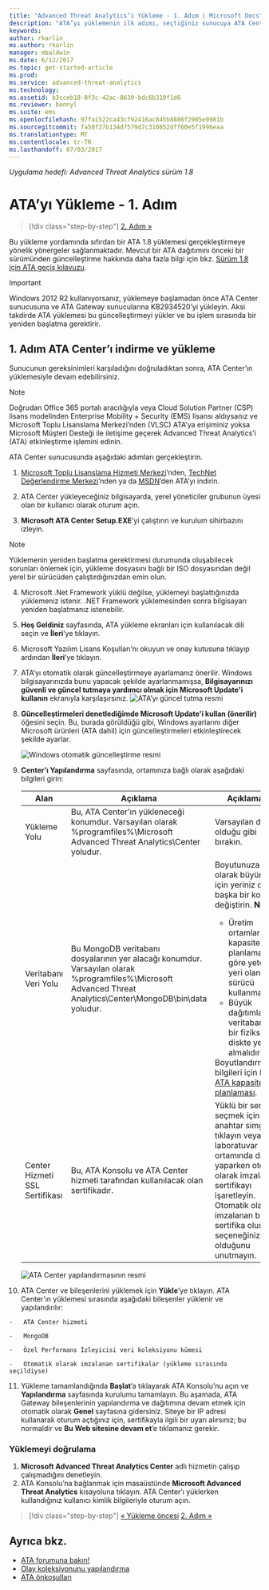 ```yaml
---
title: "Advanced Threat Analytics’i Yükleme - 1. Adım | Microsoft Docs"
description: "ATA’yı yüklemenin ilk adımı, seçtiğiniz sunucuya ATA Center’ı indirmeyi ve yüklemeyi kapsar."
keywords: 
author: rkarlin
ms.author: rkarlin
manager: mbaldwin
ms.date: 6/12/2017
ms.topic: get-started-article
ms.prod: 
ms.service: advanced-threat-analytics
ms.technology: 
ms.assetid: b3cceb18-0f3c-42ac-8630-bdc6b310f1d6
ms.reviewer: bennyl
ms.suite: ems
ms.openlocfilehash: 97fa1522ca43cf92416ac845b8886f2905e9981b
ms.sourcegitcommit: fa50f37b134d7579d7c310852dff60e5f1996eaa
ms.translationtype: MT
ms.contentlocale: tr-TR
ms.lasthandoff: 07/03/2017
---
```

*Uygulama hedefi: Advanced Threat Analytics sürüm 1.8*


# <a name="install-ata---step-1"></a>ATA’yı Yükleme - 1. Adım

>[!div class="step-by-step"]
[2. Adım »](install-ata-step2.md)

Bu yükleme yordamında sıfırdan bir ATA 1.8 yüklemesi gerçekleştirmeye yönelik yönergeler sağlanmaktadır. Mevcut bir ATA dağıtımını önceki bir sürümünden güncelleştirme hakkında daha fazla bilgi için bkz. [Sürüm 1.8 için ATA geçiş kılavuzu](ata-update-1.8-migration-guide.md).

> [!IMPORTANT] 
> Windows 2012 R2 kullanıyorsanız, yüklemeye başlamadan önce ATA Center sunucusuna ve ATA Gateway sunucularına KB2934520’yi yükleyin. Aksi takdirde ATA yüklemesi bu güncelleştirmeyi yükler ve bu işlem sırasında bir yeniden başlatma gerektirir.

## <a name="step-1-download-and-install-the-ata-center"></a>1. Adım ATA Center’ı indirme ve yükleme
Sunucunun gereksinimleri karşıladığını doğruladıktan sonra, ATA Center’ın yüklemesiyle devam edebilirsiniz.
    
> [!NOTE]
>Doğrudan Office 365 portalı aracılığıyla veya Cloud Solution Partner (CSP) lisans modelinden Enterprise Mobility + Security (EMS) lisansı aldıysanız ve Microsoft Toplu Lisanslama Merkezi’nden (VLSC) ATA’ya erişiminiz yoksa Microsoft Müşteri Desteği ile iletişime geçerek Advanced Threat Analytics’i (ATA) etkinleştirme işlemini edinin.

ATA Center sunucusunda aşağıdaki adımları gerçekleştirin.

1.  [Microsoft Toplu Lisanslama Hizmeti Merkezi](https://www.microsoft.com/Licensing/servicecenter/default.aspx)’nden, [TechNet Değerlendirme Merkezi](http://www.microsoft.com/evalcenter/)’nden ya da [MSDN](https://msdn.microsoft.com/subscriptions/downloads)’den ATA’yı indirin.

2.  ATA Center yükleyeceğiniz bilgisayarda, yerel yöneticiler grubunun üyesi olan bir kullanıcı olarak oturum açın.

3.  **Microsoft ATA Center Setup.EXE**’yi çalıştırın ve kurulum sihirbazını izleyin.

> [!NOTE]   
> Yüklemenin yeniden başlatma gerektirmesi durumunda oluşabilecek sorunları önlemek için, yükleme dosyasını bağlı bir ISO dosyasından değil yerel bir sürücüden çalıştırdığınızdan emin olun.   

4.  Microsoft .Net Framework yüklü değilse, yüklemeyi başlattığınızda yüklemeniz istenir. .NET Framework yüklemesinden sonra bilgisayarı yeniden başlatmanız istenebilir.
5.  **Hoş Geldiniz** sayfasında, ATA yükleme ekranları için kullanılacak dili seçin ve **İleri**’ye tıklayın.

6.  Microsoft Yazılım Lisans Koşulları’nı okuyun ve onay kutusuna tıklayıp ardından **İleri**’ye tıklayın.

7.  ATA’yı otomatik olarak güncelleştirmeye ayarlamanız önerilir. Windows bilgisayarınızda bunu yapacak şekilde ayarlanmamışsa, **Bilgisayarınızı güvenli ve güncel tutmaya yardımcı olmak için Microsoft Update'i kullanın** ekranıyla karşılaşırsınız. 
    ![ATA’yı güncel tutma resmi](media/ata_ms_update.png)

8. **Güncelleştirmeleri denetlediğimde Microsoft Update'i kullan (önerilir)** öğesini seçin. Bu, burada görüldüğü gibi, Windows ayarlarını diğer Microsoft ürünleri (ATA dahil) için güncelleştirmeleri etkinleştirecek şekilde ayarlar. 

    ![Windows otomatik güncelleştirme resmi](media/ata_installupdatesautomatically.png)

8.  **Center’ı Yapılandırma** sayfasında, ortamınıza bağlı olarak aşağıdaki bilgileri girin:

    |Alan|Açıklama|Açıklamalar|
    |---------|---------------|------------|
    |Yükleme Yolu|Bu, ATA Center’ın yükleneceği konumdur. Varsayılan olarak %programfiles%\Microsoft Advanced Threat Analytics\Center yoludur.|Varsayılan değeri olduğu gibi bırakın.|
    |Veritabanı Veri Yolu|Bu MongoDB veritabanı dosyalarının yer alacağı konumdur. Varsayılan olarak %programfiles%\Microsoft Advanced Threat Analytics\Center\MongoDB\bin\data yoludur.|Boyutunuza bağlı olarak büyümek için yeriniz olan başka bir konumla değiştirin. **Not:** <ul><li>Üretim ortamlarında, kapasite planlamasına göre yeterli yeri olan bir sürücü kullanmalısınız.</li><li>Büyük dağıtımlar için veritabanı ayrı bir fiziksel diskte yer almalıdır.</li></ul>Boyutlandırma bilgileri için bkz. [ATA kapasite planlaması](ata-capacity-planning.md).|
    |Center Hizmeti SSL Sertifikası|Bu, ATA Konsolu ve ATA Center hizmeti tarafından kullanılacak olan sertifikadır.|Yüklü bir sertifika seçmek için anahtar simgesine tıklayın veya laboratuvar ortamında dağıtım yaparken otomatik olarak imzalanan sertifikayı işaretleyin. Otomatik olarak imzalanan bir sertifika oluşturma seçeneğiniz olduğunu unutmayın.|
        
    ![ATA Center yapılandırmasının resmi](media/ATA-Center-Configuration.png)

10.  ATA Center ve bileşenlerini yüklemek için **Yükle**’ye tıklayın.
    ATA Center’ın yüklemesi sırasında aşağıdaki bileşenler yüklenir ve yapılandırılır:

    -   ATA Center hizmeti

    -   MongoDB

    -   Özel Performans İzleyicisi veri koleksiyonu kümesi

    -   Otomatik olarak imzalanan sertifikalar (yükleme sırasında seçildiyse)

11.  Yükleme tamamlandığında **Başlat**’a tıklayarak ATA Konsolu’nu açın ve **Yapılandırma** sayfasında kurulumu tamamlayın.
Bu aşamada, ATA Gateway bileşenlerinin yapılandırma ve dağıtımına devam etmek için otomatik olarak **Genel** sayfasına gidersiniz.
Siteye bir IP adresi kullanarak oturum açtığınız için, sertifikayla ilgili bir uyarı alırsınız; bu normaldir ve **Bu Web sitesine devam et**’e tıklamanız gerekir.

### <a name="validate-installation"></a>Yüklemeyi doğrulama

1.  **Microsoft Advanced Threat Analytics Center** adlı hizmetin çalışıp çalışmadığını denetleyin.
2.  ATA Konsolu’na bağlanmak için masaüstünde **Microsoft Advanced Threat Analytics** kısayoluna tıklayın. ATA Center’ı yüklerken kullandığınız kullanıcı kimlik bilgileriyle oturum açın.



>[!div class="step-by-step"]
[« Yükleme öncesi](configure-port-mirroring.md)
[2. Adım »](install-ata-step2.md)

## <a name="see-also"></a>Ayrıca bkz.

- [ATA forumuna bakın!](https://social.technet.microsoft.com/Forums/security/home?forum=mata)
- [Olay koleksiyonunu yapılandırma](configure-event-collection.md)
- [ATA önkoşulları](ata-prerequisites.md)

